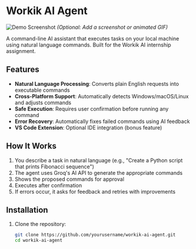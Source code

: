 # Workik AI Agent

![Demo Screenshot](demo.gif) *(Optional: Add a screenshot or animated GIF)*

A command-line AI assistant that executes tasks on your local machine using natural language commands. Built for the Workik AI internship assignment.

## Features

- **Natural Language Processing**: Converts plain English requests into executable commands
- **Cross-Platform Support**: Automatically detects Windows/macOS/Linux and adjusts commands
- **Safe Execution**: Requires user confirmation before running any command
- **Error Recovery**: Automatically fixes failed commands using AI feedback
- **VS Code Extension**: Optional IDE integration (bonus feature)

## How It Works

1. You describe a task in natural language (e.g., "Create a Python script that prints Fibonacci sequence")
2. The agent uses Groq's AI API to generate the appropriate commands
3. Shows the proposed commands for approval
4. Executes after confirmation
5. If errors occur, it asks for feedback and retries with improvements

## Installation

1. Clone the repository:
   ```bash
   git clone https://github.com/yourusername/workik-ai-agent.git
   cd workik-ai-agent
